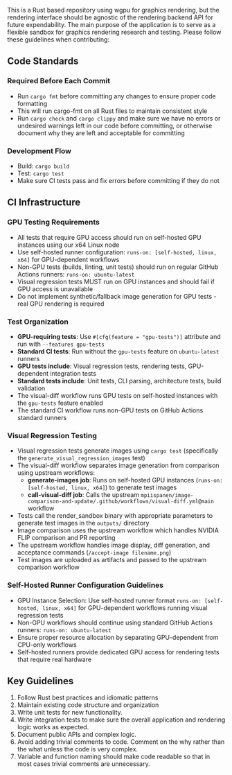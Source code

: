 This is a Rust based repository using wgpu for graphics rendering, but the rendering interface should be agnostic of the rendering backend API for future expendability. The main purpose of the application is to serve as a flexible sandbox for graphics rendering research and testing. Please follow these guidelines when contributing:

## Code Standards

### Required Before Each Commit
- Run `cargo fmt` before committing any changes to ensure proper code formatting
- This will run cargo-fmt on all Rust files to maintain consistent style
- Run `cargo check` and `cargo clippy` and make sure we have no errors or undesired warnings left in our code before committing, or otherwise document why they are left and acceptable for committing

### Development Flow
- Build: `cargo build`
- Test: `cargo test`
- Make sure CI tests pass and fix errors before committing if they do not

## CI Infrastructure

### GPU Testing Requirements
- All tests that require GPU access should run on self-hosted GPU instances using our x64 Linux node
- Use self-hosted runner configuration: `runs-on: [self-hosted, linux, x64]` for GPU-dependent workflows
- Non-GPU tests (builds, linting, unit tests) should run on regular GitHub Actions runners: `runs-on: ubuntu-latest`
- Visual regression tests MUST run on GPU instances and should fail if GPU access is unavailable
- Do not implement synthetic/fallback image generation for GPU tests - real GPU rendering is required

### Test Organization
- **GPU-requiring tests**: Use `#[cfg(feature = "gpu-tests")]` attribute and run with `--features gpu-tests`
- **Standard CI tests**: Run without the `gpu-tests` feature on `ubuntu-latest` runners
- **GPU tests include**: Visual regression tests, rendering tests, GPU-dependent integration tests
- **Standard tests include**: Unit tests, CLI parsing, architecture tests, build validation
- The visual-diff workflow runs GPU tests on self-hosted instances with the `gpu-tests` feature enabled
- The standard CI workflow runs non-GPU tests on GitHub Actions standard runners

### Visual Regression Testing
- Visual regression tests generate images using `cargo test` (specifically the `generate_visual_regression_images` test)
- The visual-diff workflow separates image generation from comparison using upstream workflows:
  - **generate-images job**: Runs on self-hosted GPU instances (`runs-on: [self-hosted, linux, x64]`) to generate test images
  - **call-visual-diff job**: Calls the upstream `mpiispanen/image-comparison-and-update/.github/workflows/visual-diff.yml@main` workflow
- Tests call the render_sandbox binary with appropriate parameters to generate test images in the `outputs/` directory
- Image comparison uses the upstream workflow which handles NVIDIA FLIP comparison and PR reporting
- The upstream workflow handles image display, diff generation, and acceptance commands (`/accept-image filename.png`)
- Test images are uploaded as artifacts and passed to the upstream comparison workflow

### Self-Hosted Runner Configuration Guidelines
- GPU Instance Selection: Use self-hosted runner format `runs-on: [self-hosted, linux, x64]` for GPU-dependent workflows running visual regression tests
- Non-GPU workflows should continue using standard GitHub Actions runners: `runs-on: ubuntu-latest`
- Ensure proper resource allocation by separating GPU-dependent from CPU-only workflows
- Self-hosted runners provide dedicated GPU access for rendering tests that require real hardware

## Key Guidelines
1. Follow Rust best practices and idiomatic patterns
2. Maintain existing code structure and organization
4. Write unit tests for new functionality.
5. Write integration tests to make sure the overall application and rendering logic works as expected.
6. Document public APIs and complex logic.
7. Avoid adding trivial comments to code. Comment on the why rather than the what unless the code is very complex. 
8. Variable and function naming should make code readable so that in most cases trivial comments are unnecessary.